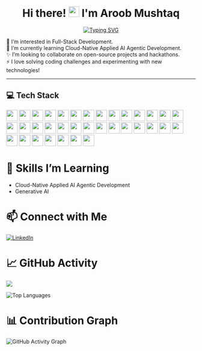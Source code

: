 <h1 align="center">
  Hi there! <img src="https://media.giphy.com/media/hvRJCLFzcasrR4ia7z/giphy.gif" width="28px"/> I'm Aroob Mushtaq
</h1>

<p align="center">
  <a href="https://git.io/typing-svg">
    <img src="https://readme-typing-svg.demolab.com?font=Fira+Code&size=24&pause=1000&color=1A1A1A&center=true&width=435&lines=Full-Stack+Developer;MERN+Stack+Developer;Always+Learning...;Love+Building+Projects" alt="Typing SVG" />
  </a>
<p>
  👀 I’m interested in Full-Stack Development.<br>
  🌱 I’m currently learning Cloud-Native Applied AI Agentic Development.<br>
  ✨ I’m looking to collaborate on open-source projects and hackathons.<br>
  ⚡ I love solving coding challenges and experimenting with new technologies!
</p>

---

<h2>💻 Tech Stack</h2>

<p>
  <img src="https://img.shields.io/badge/HTML5-E34F26?style=flat&logo=html5&logoColor=white" height="30"/>
  <img src="https://img.shields.io/badge/CSS3-1572B6?style=flat&logo=css3&logoColor=white" height="30"/>
  <img src="https://img.shields.io/badge/JavaScript-F7DF1E?style=flat&logo=javascript&logoColor=black" height="30"/>
  <img src="https://img.shields.io/badge/TypeScript-3178C6?style=flat&logo=typescript&logoColor=white" height="30"/>
  <img src="https://img.shields.io/badge/Object--Oriented_Programming-000000?style=flat&logo=java&logoColor=white" height="30"/>
  <img src="https://img.shields.io/badge/Tailwind_CSS-06B6D4?style=flat&logo=tailwindcss&logoColor=white" height="30"/>
  <img src="https://img.shields.io/badge/Bootstrap-563D7C?style=flat&logo=bootstrap&logoColor=white" height="30"/>
  <img src="https://img.shields.io/badge/React-20232F?style=flat&logo=react&logoColor=61DAFB" height="30"/>
  <img src="https://img.shields.io/badge/Vite-646CFF?style=flat&logo=vite&logoColor=white" height="30"/>
  <img src="https://img.shields.io/badge/Firebase-FFCA28?style=flat&logo=firebase&logoColor=black" height="30"/>
  <img src="https://img.shields.io/badge/Node.js-8CC84B?style=flat&logo=node.js&logoColor=white" height="30"/>
  <img src="https://img.shields.io/badge/Express.js-000000?style=flat&logo=express&logoColor=white" height="30"/>
  <img src="https://img.shields.io/badge/MongoDB-47A248?style=flat&logo=mongodb&logoColor=white" height="30"/>
  <img src="https://img.shields.io/badge/PostgreSQL-336791?style=flat&logo=postgresql&logoColor=white" height="30"/>
  <img src="https://img.shields.io/badge/MySQL-4479A1?style=flat&logo=mysql&logoColor=white" height="30"/>
  <img src="https://img.shields.io/badge/JWT-000000?style=flat&logo=json-web-tokens&logoColor=white" height="30"/>
  <img src="https://img.shields.io/badge/Multer-FF4F00?style=flat&logo=multer&logoColor=white" height="30"/>
  <img src="https://img.shields.io/badge/Bcrypt-00A859?style=flat&logo=bcrypt&logoColor=white" height="30"/>
  <img src="https://img.shields.io/badge/Dotenv-23232F?style=flat&logo=dotenv&logoColor=white" height="30"/>
  <img src="https://img.shields.io/badge/Netlify-00C7B7?style=flat&logo=netlify&logoColor=white" height="30"/>
  <img src="https://img.shields.io/badge/Vercel-000000?style=flat&logo=vercel&logoColor=white" height="30"/>
  <img src="https://img.shields.io/badge/NPM-CB3837?style=flat&logo=npm&logoColor=white" height="30"/>
  <img src="https://img.shields.io/badge/React_Router-CA4245?style=flat&logo=react-router&logoColor=white" height="30"/>
  <img src="https://img.shields.io/badge/Redux_Toolkit-593D88?style=flat&logo=redux&logoColor=white" height="30"/>
  <img src="https://img.shields.io/badge/Next.js-000000?style=flat&logo=nextdotjs&logoColor=white" height="30"/>
  <img src="https://img.shields.io/badge/Git-F05032?style=flat&logo=git&logoColor=white" height="30"/>
  <img src="https://img.shields.io/badge/React_Native-20232A?style=flat&logo=react&logoColor=61DAFB" height="30"/>
  <img src="https://img.shields.io/badge/Expo-000020?style=flat&logo=expo&logoColor=white" height="30"/>
  <img src="https://img.shields.io/badge/Canva-00C4CC?style=flat&logo=canva&logoColor=white" height="30"/>
  <img src="https://img.shields.io/badge/Figma-F24E1E?style=flat&logo=figma&logoColor=white" height="30"/>
  <img src="https://img.shields.io/badge/GitHub-181717?style=flat&logo=github&logoColor=white" height="30"/>
  <img src="https://img.shields.io/badge/Python-3776AB?style=flat&logo=python&logoColor=white" height="30"/>
  <img src="https://img.shields.io/badge/FastAPI-009688?style=flat&logo=fastapi&logoColor=white" height="30"/>
  <img src="https://img.shields.io/badge/NumPy-013243?style=flat&logo=numpy&logoColor=white" height="30"/>
  <img src="https://img.shields.io/badge/GenAi-FF6600?style=flat&logo=ai&logoColor=white" height="30"/>
</p>


# 🌱 Skills I’m Learning
- Cloud-Native Applied AI Agentic Development
- Generative AI


# 📫 Connect with Me

[![LinkedIn](https://img.shields.io/badge/LinkedIn-0A66C2?style=for-the-badge&logo=linkedin&logoColor=white)](https://www.linkedin.com/in/aroob-mushtaq-32191b2b8/)



# 📈 GitHub Activity

![](https://github-readme-streak-stats.herokuapp.com/?user=Aroobmushtaq&theme=default)




![Top Languages](https://github-readme-stats.vercel.app/api/top-langs/?username=Aroobmushtaq&layout=compact&theme=default)

# 📊 Contribution Graph

![GitHub Activity Graph](https://github-readme-activity-graph.vercel.app/graph?username=Aroobmushtaq&theme=github-light&area=true&hide_border=true)




